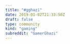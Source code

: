 ```yaml
---
title: "#gghazi"
date: 2019-01-02T21:33:50Z
draft: false
type: community
kind: "gaming"
subreddit: "GamerGhazi"
---
```

